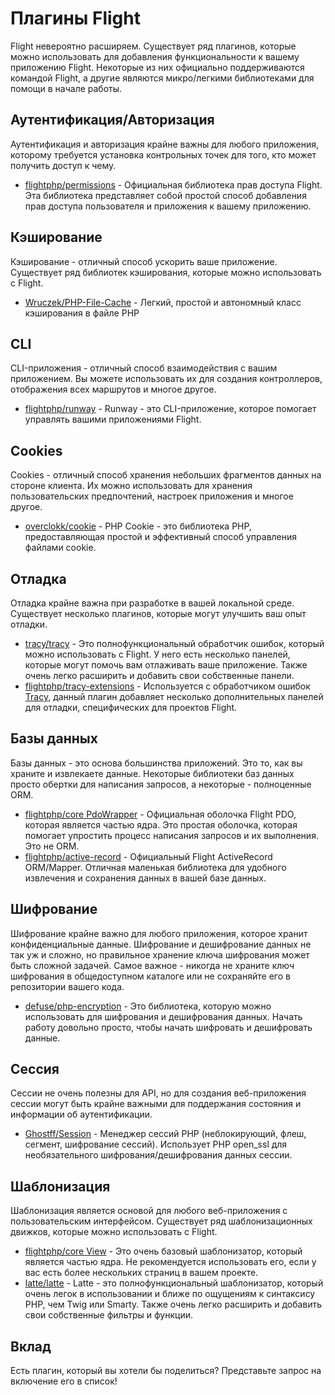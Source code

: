 # Плагины Flight

Flight невероятно расширяем. Существует ряд плагинов, которые можно использовать для добавления функциональности к вашему приложению Flight. Некоторые из них официально поддерживаются командой Flight, а другие являются микро/легкими библиотеками для помощи в начале работы.

## Аутентификация/Авторизация

Аутентификация и авторизация крайне важны для любого приложения, которому требуется установка контрольных точек для того, кто может получить доступ к чему.

- [flightphp/permissions](/awesome-plugins/permissions) - Официальная библиотека прав доступа Flight. Эта библиотека представляет собой простой способ добавления прав доступа пользователя и приложения к вашему приложению.

## Кэширование

Кэширование - отличный способ ускорить ваше приложение. Существует ряд библиотек кэширования, которые можно использовать с Flight.

- [Wruczek/PHP-File-Cache](/awesome-plugins/php-file-cache) - Легкий, простой и автономный класс кэширования в файле PHP

## CLI

CLI-приложения - отличный способ взаимодействия с вашим приложением. Вы можете использовать их для создания контроллеров, отображения всех маршрутов и многое другое.

- [flightphp/runway](/awesome-plugins/runway) - Runway - это CLI-приложение, которое помогает управлять вашими приложениями Flight.

## Cookies

Cookies - отличный способ хранения небольших фрагментов данных на стороне клиента. Их можно использовать для хранения пользовательских предпочтений, настроек приложения и многое другое.

- [overclokk/cookie](/awesome-plugins/php-cookie) - PHP Cookie - это библиотека PHP, предоставляющая простой и эффективный способ управления файлами cookie.

## Отладка

Отладка крайне важна при разработке в вашей локальной среде. Существует несколько плагинов, которые могут улучшить ваш опыт отладки.

- [tracy/tracy](/awesome-plugins/tracy) - Это полнофункциональный обработчик ошибок, который можно использовать с Flight. У него есть несколько панелей, которые могут помочь вам отлаживать ваше приложение. Также очень легко расширить и добавить свои собственные панели.
- [flightphp/tracy-extensions](/awesome-plugins/tracy-extensions) - Используется с обработчиком ошибок [Tracy](/awesome-plugins/tracy), данный плагин добавляет несколько дополнительных панелей для отладки, специфических для проектов Flight.

## Базы данных

Базы данных - это основа большинства приложений. Это то, как вы храните и извлекаете данные. Некоторые библиотеки баз данных просто обертки для написания запросов, а некоторые - полноценные ORM.

- [flightphp/core PdoWrapper](/awesome-plugins/pdo-wrapper) - Официальная оболочка Flight PDO, которая является частью ядра. Это простая оболочка, которая помогает упростить процесс написания запросов и их выполнения. Это не ORM.
- [flightphp/active-record](/awesome-plugins/active-record) - Официальный Flight ActiveRecord ORM/Mapper. Отличная маленькая библиотека для удобного извлечения и сохранения данных в вашей базе данных.

## Шифрование

Шифрование крайне важно для любого приложения, которое хранит конфиденциальные данные. Шифрование и дешифрование данных не так уж и сложно, но правильное хранение ключа шифрования может быть сложной задачей. Самое важное - никогда не храните ключ шифрования в общедоступном каталоге или не сохраняйте его в репозитории вашего кода.

- [defuse/php-encryption](/awesome-plugins/php-encryption) - Это библиотека, которую можно использовать для шифрования и дешифрования данных. Начать работу довольно просто, чтобы начать шифровать и дешифровать данные.

## Сессия

Сессии не очень полезны для API, но для создания веб-приложения сессии могут быть крайне важными для поддержания состояния и информации об аутентификации.

- [Ghostff/Session](/awesome-plugins/session) - Менеджер сессий PHP (неблокирующий, флеш, сегмент, шифрование сессий). Использует PHP open_ssl для необязательного шифрования/дешифрования данных сессии.

## Шаблонизация

Шаблонизация является основой для любого веб-приложения с пользовательским интерфейсом. Существует ряд шаблонизационных движков, которые можно использовать с Flight.

- [flightphp/core View](/learn#views) - Это очень базовый шаблонизатор, который является частью ядра. Не рекомендуется использовать его, если у вас есть более нескольких страниц в вашем проекте.
- [latte/latte](/awesome-plugins/latte) - Latte - это полнофункциональный шаблонизатор, который очень легок в использовании и ближе по ощущениям к синтаксису PHP, чем Twig или Smarty. Также очень легко расширить и добавить свои собственные фильтры и функции.

## Вклад

Есть плагин, который вы хотели бы поделиться? Представьте запрос на включение его в список!